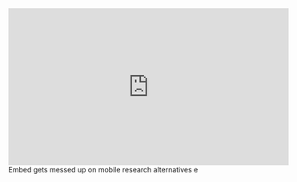 <iframe width="560" height="315" src="https://www.youtube.com/embed/qt4g7Djy5AE?si=R9NujFmGctj7caZ6" title="YouTube video player" frameborder="0" allow="accelerometer; autoplay; clipboard-write; encrypted-media; gyroscope; picture-in-picture; web-share" allowfullscreen></iframe>
Embed gets messed up on mobile research alternatives e